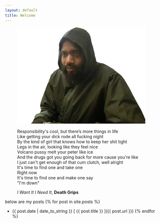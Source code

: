 ```yaml
---
layout: default
title: Welcome
---
```


<figure>
  <img src="public/imgs/stefan.png" alt="Stefan Burnett"/>
  <figcaption></figcaption>
</figure>

<figure>
  <p class="message">
  Responsibility's cool, but there’s more things in life 
  <br>Like getting your dick rode all fucking night
  <br>By the kind of girl that knows how to keep her shit tight
  <br>Legs in the air, looking like they feel nice
  <br>Volcano pussy melt your peter like ice
  <br>And the drugs got you going back for more cause you're like
  <br>I just can't get enough of that cum clutch, well alright
  <br>It's time to find one and take one
  <br>Right now
  <br>It's time to find one and make one say
  <br>"I'm down"
  </p>
  <figcaption><i>I Want It I Need It</i>, <b>Death Grips</b></figcaption>
</figure>

below are my posts
{% for post in site.posts %}
  * {{ post.date | date_to_string }} [ {{ post.title }} ]({{ post.url }})
{% endfor %}
